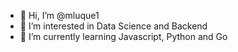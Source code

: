 - 👋 Hi, I’m @mluque1
- 👀 I’m interested in Data Science and Backend
- 🌱 I’m currently learning Javascript, Python and Go

<!---
mluque1/mluque1 is a ✨ special ✨ repository because its `README.md` (this file) appears on your GitHub profile.
You can click the Preview link to take a look at your changes.
--->
